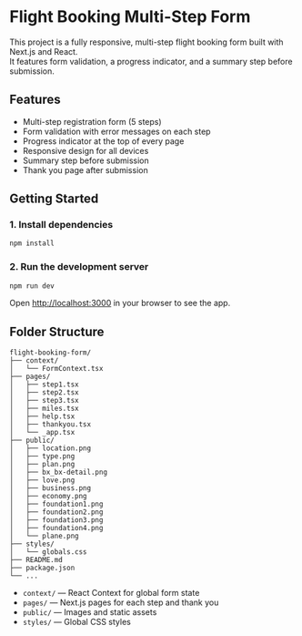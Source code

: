 # Flight Booking Multi-Step Form

This project is a fully responsive, multi-step flight booking form built with Next.js and React.  
It features form validation, a progress indicator, and a summary step before submission.

## Features

- Multi-step registration form (5 steps)
- Form validation with error messages on each step
- Progress indicator at the top of every page
- Responsive design for all devices
- Summary step before submission
- Thank you page after submission

## Getting Started

### 1. Install dependencies

```bash
npm install
```

### 2. Run the development server

```bash
npm run dev
```

Open [http://localhost:3000](http://localhost:3000) in your browser to see the app.
## Folder Structure

```
flight-booking-form/
├── context/
│   └── FormContext.tsx
├── pages/
│   ├── step1.tsx
│   ├── step2.tsx
│   ├── step3.tsx
│   ├── miles.tsx
│   ├── help.tsx
│   ├── thankyou.tsx
│   └── _app.tsx
├── public/
│   ├── location.png
│   ├── type.png
│   ├── plan.png
│   ├── bx_bx-detail.png
│   ├── love.png
│   ├── business.png
│   ├── economy.png
│   ├── foundation1.png
│   ├── foundation2.png
│   ├── foundation3.png
│   ├── foundation4.png
│   └── plane.png
├── styles/
│   └── globals.css
├── README.md
├── package.json
└── ...
```

- `context/` — React Context for global form state
- `pages/` — Next.js pages for each step and thank you
- `public/` — Images and static assets
- `styles/` — Global CSS styles

